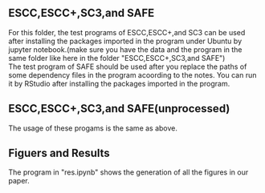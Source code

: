 ## ESCC,ESCC+,SC3,and SAFE
For this folder, the test programs of ESCC,ESCC+,and SC3 can be used after installing the packages imported in the program under Ubuntu by jupyter notebook.(make sure you have the data and the program in the same folder like here in the folder "ESCC,ESCC+,SC3,and SAFE")  
The test program of SAFE should be used after you replace the paths of some dependency files in the program acoording to the notes. You can run it by RStudio after installing the packages imported in the program.
## ESCC,ESCC+,SC3,and SAFE(unprocessed)
The usage of these progams is the same as above. 
## Figuers and Results
The program in "res.ipynb" shows the generation of all the figures in our paper.